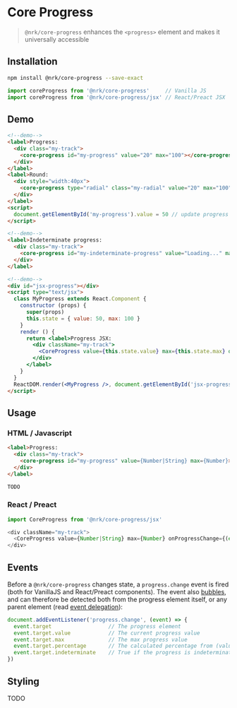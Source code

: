# Core Progress

> `@nrk/core-progress` enhances the `<progress>` element and makes it universally accessible



## Installation

```bash
npm install @nrk/core-progress --save-exact
```
```js
import coreProgress from '@nrk/core-progress'     // Vanilla JS
import coreProgress from '@nrk/core-progress/jsx' // React/Preact JSX
```



<!--demo
<script src="core-progress/core-progress.min.js"></script>
<script src="core-progress/core-progress.jsx.js"></script>
<style>
.my-track { background: #ccc; border-radius: 3px; overflow: hidden; font: 700 12px/1 sans-serif }
.my-track [value] { background: #16f; color: #fff; padding: 3px 6px; transition: 1s }
.my-track [indeterminate] { animation: indeterminate 2s linear infinite; background: linear-gradient(90deg,#16f 25%, #8bf 50%, #16f 75%) 0/400% }
.my-radial { stroke-linecap: round }
/*${this.nodeName}::after{content:attr(aria-label)}*/
@keyframes indeterminate { to { background-position: 100% 0 } }
</style>
demo-->

## Demo

```html
<!--demo-->
<label>Progress:
  <div class="my-track">
    <core-progress id="my-progress" value="20" max="100"></core-progress>
  </div>
</label>
<label>Round:
  <div style="width:40px">
    <core-progress type="radial" class="my-radial" value="20" max="100"><hr></core-progress>
  </div>
</label>
<script>
  document.getElementById('my-progress').value = 50 // update progress
</script>
```

```html
<!--demo-->
<label>Indeterminate progress:
  <div class="my-track">
    <core-progress id="my-indeterminate-progress" value="Loading..." max="100"></core-progress>
  </div>
</label>
```

```html
<!--demo-->
<div id="jsx-progress"></div>
<script type="text/jsx">
  class MyProgress extends React.Component {
    constructor (props) {
      super(props)
      this.state = { value: 50, max: 100 }
    }
    render () {
      return <label>Progress JSX:
        <div className="my-track">
          <CoreProgress value={this.state.value} max={this.state.max} onProgressChange={(state) => this.setState(state)} />
        </div>
      </label>
    }
  }
  ReactDOM.render(<MyProgress />, document.getElementById('jsx-progress'))
</script>
```


## Usage

### HTML / Javascript

```html
<label>Progress:
  <div class="my-track">
    <core-progress id="my-progress" value={Number|String} max={Number}></core-progress>
  </div>
</label>
```

```js
TODO
```

### React / Preact

```js
import CoreProgress from '@nrk/core-progress/jsx'

<div className="my-track">
  <CoreProgress value={Number|String} max={Number} onProgressChange={(event) => {}} />
</div>
```



## Events

Before a `@nrk/core-progress` changes state, a `progress.change` event is fired (both for VanillaJS and React/Preact components). The event also [bubbles](https://developer.mozilla.org/en-US/docs/Learn/JavaScript/Building_blocks/Events#Event_bubbling_and_capture), and can therefore be detected both from the progress element itself, or any parent element (read [event delegation](https://stackoverflow.com/questions/1687296/what-is-dom-event-delegation)):


```js
document.addEventListener('progress.change', (event) => {
  event.target                  // The progress element
  event.target.value            // The current progress value
  event.target.max              // The max progress value
  event.target.percentage       // The calculated percentage from (value / max * 100)
  event.target.indeterminate    // True if the progress is indeterminate (no value attribute)
})
```

## Styling

TODO
